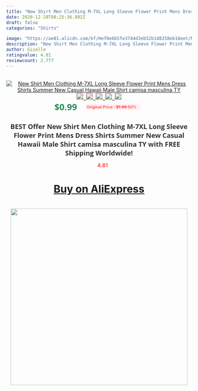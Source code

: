 ```yaml
---
title: "New Shirt Men Clothing M-7XL Long Sleeve Flower Print Mens Dress Shirts Summer New Casual Hawaii Male Shirt camisa masculina TY"
date: 2020-12-28T08:25:36.892Z
draft: false
categories: "Shirts"

image: "https://ae01.alicdn.com/kf/Hef8e6b5fe3744d3eb52b1d8258eb18eet/New-Shirt-Men-Clothing-M-7XL-Long-Sleeve-Flower-Print-Mens-Dress-Shirts-Summer-New-Casual.jpg"
description: "New Shirt Men Clothing M-7XL Long Sleeve Flower Print Mens Dress Shirts Summer New Casual Hawaii Male Shirt camisa masculina TY"
author: Giselle
ratingvalue: 4.81
reviewcount: 2.777
---
```

<br>
<div style="text-align: center;">
<a href="https://s.click.aliexpress.com/e/_A0wLZF" target="_blank" rel="nofollow noopener noreferrer"><img alt="New Shirt Men Clothing M-7XL Long Sleeve Flower Print Mens Dress Shirts Summer New Casual Hawaii Male Shirt camisa masculina TY" class="magnifier-image" src="https://ae01.alicdn.com/kf/Hef8e6b5fe3744d3eb52b1d8258eb18eet/New-Shirt-Men-Clothing-M-7XL-Long-Sleeve-Flower-Print-Mens-Dress-Shirts-Summer-New-Casual.jpg_640x640.jpg">
<br>
<img style="border:1px solid salmon" src="https://ae01.alicdn.com/kf/Hef8e6b5fe3744d3eb52b1d8258eb18eet/New-Shirt-Men-Clothing-M-7XL-Long-Sleeve-Flower-Print-Mens-Dress-Shirts-Summer-New-Casual.jpg_120x120.jpg">&nbsp;&nbsp;<img style="border:1px solid salmon" src="https://ae01.alicdn.com/kf/He849a7799034465a8f8f6d9f97b590c7r/New-Shirt-Men-Clothing-M-7XL-Long-Sleeve-Flower-Print-Mens-Dress-Shirts-Summer-New-Casual.jpg_120x120.jpg">&nbsp;&nbsp;<img style="border:1px solid salmon" src="https://ae01.alicdn.com/kf/He357810ae0894590949cb7e3a3a27b24P/New-Shirt-Men-Clothing-M-7XL-Long-Sleeve-Flower-Print-Mens-Dress-Shirts-Summer-New-Casual.jpg_120x120.jpg">&nbsp;&nbsp;<img style="border:1px solid salmon" src="https://ae01.alicdn.com/kf/Hc55cf31e8c854d319a9d1db902f86b18d/New-Shirt-Men-Clothing-M-7XL-Long-Sleeve-Flower-Print-Mens-Dress-Shirts-Summer-New-Casual.jpg_120x120.jpg">&nbsp;&nbsp;<img style="border:1px solid salmon" src="https://ae01.alicdn.com/kf/H306004e499fa486b9dae84b301dd0090z/New-Shirt-Men-Clothing-M-7XL-Long-Sleeve-Flower-Print-Mens-Dress-Shirts-Summer-New-Casual.jpg_120x120.jpg"></a></div><br0>
<div style="text-align: center;"><span style="background-color: white; border: 0px; box-sizing: border-box; color: seagreen; display: inline-block; font-family: &quot;open sans&quot; , &quot;arial&quot; , &quot;helvetica&quot; , sans-serif , &quot;heiti&quot;; font-size: 24px; font-stretch: inherit; font-weight: 700; line-height: inherit; margin: 0px 10px 0px 0px; padding: 0px; vertical-align: middle;">$0.99 </span>
<span style="background: rgb(255 , 241 , 241); border-radius: 3px; border: 0px; box-sizing: border-box; color: #ff4747; display: inline-block; font-family: inherit; font-size: 12px; font-stretch: inherit; font-style: inherit; font-variant: inherit; font-weight: 600; line-height: inherit; margin: 0px; padding: 2px 5px; transform: scale(0.9); vertical-align: middle;">Original Price : <b style="text-decoration: line-through;">$1.98 </b> 50%&nbsp;&nbsp;</span></div>
<h1 style="color: #333333; display: inline-block; font-family: &quot;open sans&quot; , &quot;arial&quot; , &quot;helvetica&quot; , sans-serif , &quot;heiti&quot;; font-size: 18px; font-stretch: inherit; font-weight: 700; text-align: center;">BEST Offer New Shirt Men Clothing M-7XL Long Sleeve Flower Print Mens Dress Shirts Summer New Casual Hawaii Male Shirt camisa masculina TY with FREE Shipping Worldwide!</h1>
<div style="color: #ff4747; text-align: center;">
<img src="https://4.bp.blogspot.com/-M0ZcTcb-5uY/XleCXlxnR4I/AAAAAAAAAEc/OrjgMkXV1oMQFaCRZj5HQwOCBcu3w1FegCPcBGAYYCw/s1600/star.png" style="height: 15px;">&nbsp;<b>4.81</b></div>
<div class="button_cont" align="center"><a class="buynow_a" href="https://s.click.aliexpress.com/e/_A0wLZF" target="_blank" rel="nofollow noopener noreferrer"><H1>Buy on AliExpress</H1></a></div><br>
<div class="separator" style="clear: both; text-align: center;">
<img src="https://lh3.googleusercontent.com/-pTy5HemUv9M/XlePHvY0dAI/AAAAAAAAAE4/0nX5iRUoIWY8eMW9Dpxeirr157OZliDIgCLcBGAsYHQ/s1600/badge.gif" width="480">
</div>
